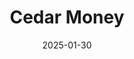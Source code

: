 ---  
layout: startup_page  
title: "Cedar Money"  
id: "cedar.money"  
permalink: "/cedarmoneycedar.money01302025/"  
website: "https://www.cedar.money/"  
funding_round: "Seed"  
funding_amount: "$9.9M"  
investors: "QED Investors, North Island Ventures, Wischoff Ventures, Lattice, Stellar"  
about: "Cedar Money is a payments company that facilitates seamless cross-border money transfers using stablecoins. Its platform utilizes modern payment infrastructure to overcome the limitations of traditional correspondent banking, offering faster, cheaper, and more reliable international payments for businesses. The company leverages blockchain technology while maintaining a user-friendly, fiat-based interface for compliance and ease of use."  
markets: "Fintech, Payments, Blockchain, Mobile Apps, Mobile Payments, Web3"  
hq: "New York, New York, United States"  
founded_year: "2022"  
linkedin: "https://www.linkedin.com/company/cedar-money"  
twitter: "https://x.com/cedar_money"  
instagram: ""  
facebook: "https://www.facebook.com/people/Cedarmoney/100094345650211/"  
crunchbase: "https://www.crunchbase.com/organization/cedar-money"  
pitchbook: ""  

date_display: "30-Jan-2025"  
date: "2025-01-30"

# SEO Optimization  
meta_title: "Cedar Money - Seed Funding ($9.9M)"  
meta_description: "Cedar Money, Cedar Money is a payments company that facilitates seamless cross-border money transfers using stablecoins. Its platform utilizes modern payment infra..."  
meta_keywords: "Cedar Money, Fintech, Payments, Blockchain, Mobile Apps, Mobile Payments, Web3, Seed funding"  
canonical_url: "https://startup.projectstartups.com/cedarmoneycedar.money01302025/"  
---